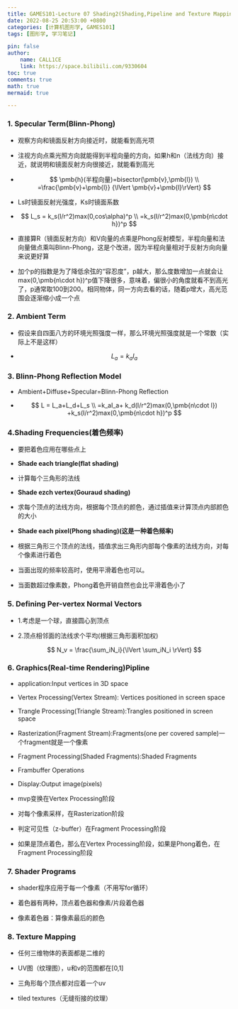 ```yaml
---
title: GAMES101-Lecture 07 Shading2(Shading,Pipeline and Texture Mapping)
date: 2022-08-25 20:53:00 +0800
categories: [计算机图形学, GAMES101]
tags: [图形学, 学习笔记]

pin: false
author: 
    name: CALL1CE
    link: https://space.bilibili.com/9330604
toc: true
comments: true
math: true
mermaid: true

---
```


### 1. Specular Term(Blinn-Phong)

- 观察方向和镜面反射方向接近时，就能看到高光项

- 注视方向点乘光照方向就能得到半程向量的方向，如果h和n（法线方向）接近，就说明和镜面反射方向很接近，就能看到高光

- $$
  \pmb{h}(半程向量)=bisector(\pmb{v},\pmb{l})
\\
=\frac{\pmb{v}+\pmb{l}}
{\lVert \pmb{v}+\pmb{l}\rVert}
  $$

- Ls时镜面反射光强度，Ks时镜面系数

- $$
  L_s = k_s(I/r^2)max(0,cos\alpha)^p
\\
=k_s(I/r^2)max(0,\pmb{n\cdot h})^p
  $$

- 直接算R（镜面反射方向）和V向量的点乘是Phong反射模型，半程向量和法向量做点乘叫Blinn-Phong，这是个改进，因为半程向量相对于反射方向向量来说更好算

- 加个p的指数是为了降低余弦的“容忍度”，p越大，那么度数增加一点就会让max(0,\pmb{n\cdot h})^p值下降很多，意味着，偏很小的角度就看不到高光了，p通常取100到200。相同物体，同一方向去看的话，随着p增大，高光范围会逐渐缩小成一个点

### 2. Ambient Term

- 假设来自四面八方的环境光照强度一样，那么环境光照强度就是一个常数（实际上不是这样）

- $$
  L_a = k_aI_a
  $$

### 3. Blinn-Phong Reflection Model

- Ambient+Diffuse+Specular=Blinn-Phong Reflection

- $$
  L = L_a+L_d+L_s
\\
=k_aI_a+
k_d(I/r^2)max(0,\pmb{n\cdot l})
+k_s(I/r^2)max(0,\pmb{n\cdot h})^p
  $$

### 4.Shading Frequencies(着色频率)

- 要把着色应用在哪些点上

- **Shade each triangle(flat shading)**

- 计算每个三角形的法线

- **Shade ezch vertex(Gouraud shading)**

- 求每个顶点的法线方向，根据每个顶点的颜色，通过插值来计算顶点内部颜色的大小

- **Shade each pixel(Phong shading)(这是一种着色频率)**

- 根据三角形三个顶点的法线，插值求出三角形内部每个像素的法线方向，对每个像素进行着色

- 当面出现的频率较高时，使用平滑着色也可以。

- 当面数超过像素数，Phong着色开销自然也会比平滑着色小了

### 5. Defining Per-vertex Normal Vectors

- 1.考虑是一个球，直接圆心到顶点

- 2.顶点相邻面的法线求个平均(根据三角形面积加权)
  
  $$
  N_v = \frac{\sum_iN_i}{\lVert \sum_iN_i \rVert}
  $$

### 6. Graphics(Real-time Rendering)Pipline

- application:Input vertices in 3D space

- Vertex Processing(Vertex Stream): Vertices positioned in screen space

- Trangle Processing(Triangle Stream):Trangles positioned in screen space

- Rasterization(Fragment Stream):Fragments(one per covered sample)一个fragment就是一个像素

- Fragment Processing(Shaded Fragments):Shaded Fragments

- Frambuffer Operations

- Display:Output image(pixels)

- mvp变换在Vertex Processing阶段

- 对每个像素采样，在Rasterization阶段

- 判定可见性（z-buffer）在Fragment Processing阶段

- 如果是顶点着色，那么在Vertex Processing阶段，如果是Phong着色，在Fragment Processing阶段

### 7. Shader Programs

- shader程序应用于每一个像素（不用写for循环）

- 着色器有两种，顶点着色器和像素/片段着色器

- 像素着色器：算像素最后的颜色

### 8. Texture Mapping

- 任何三维物体的表面都是二维的

- UV图（纹理图），u和v的范围都在[0,1]

- 三角形每个顶点都对应着一个uv

- tiled textures（无缝衔接的纹理）
